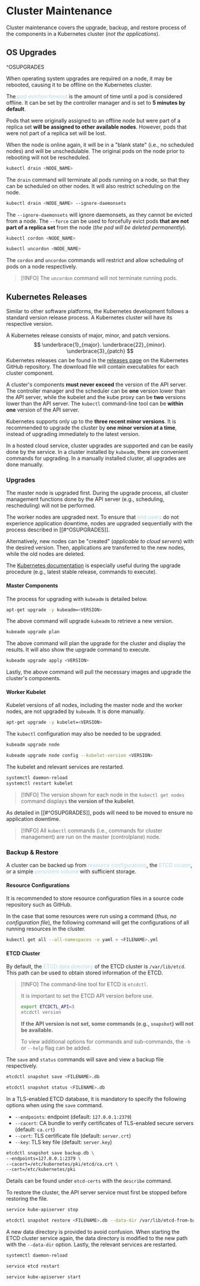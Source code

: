 # Cluster Maintenance
Cluster maintenance covers the upgrade, backup, and restore process of the components in a Kubernetes cluster (*not the applications*).

## OS Upgrades
^OSUPGRADES

When operating system upgrades are required on a node, it may be rebooted, causing it to be offline on the Kubernetes cluster.

The <span style = "color:lightblue">pod eviction timeout</span> is the amount of time until a pod is considered offline. It can be set by the controller manager and is set to **5 minutes by default**.

Pods that were originally assigned to an offline node but were part of a replica set **will be assigned to other available nodes**. However, pods that were not part of a replica set will be lost.

When the node is online again, it will be in a "blank state" (i.e., no scheduled nodes) and will be unschedulable. The original pods on the node prior to rebooting will not be rescheduled.

```bash
kubectl drain <NODE_NAME>
```

The `drain` command will terminate all pods running on a node, so that they can be scheduled on other nodes. It will also restrict scheduling on the node.

```bash
kubectl drain <NODE_NAME> --ignore-daemonsets
```

The `--ignore-daemonsets` will ignore daemonsets, as they cannot be evicted from a node. The `--force` can be used to forcefully evict pods **that are not part of a replica set** from the node (*the pod will be deleted permanently*).

```bash
kubectl cordon <NODE_NAME>
```

```bash
kubectl uncordon <NODE_NAME>
```

The `cordon` and `uncordon` commands will restrict and allow scheduling of pods on a node respectively.

> [!INFO]
> The `uncordon` command will not terminate running pods.

## Kubernetes Releases
Similar to other software platforms, the Kubernetes development follows a standard version release process. A Kubernetes cluster will have its respective version.

A Kubernetes release consists of major, minor, and patch versions.
$$
\underbrace{1}_{major}. \underbrace{22}_{minor}. \underbrace{3}_{patch}
$$
Kubernetes releases can be found in the [releases page](https://github.com/kubernetes/kubernetes/releases) on the Kubernetes GitHub repository. The download file will contain executables for each cluster component.

A cluster's components **must never exceed** the version of the API server. The controller manager and the scheduler can be **one** version lower than the API server, while the kubelet and the kube proxy can be **two** versions lower than the API server. The `kubectl` command-line tool can be **within one** version of the API server.

Kubernetes supports only up to the **three recent minor versions**. It is recommended to upgrade the cluster by **one minor version at a time**, instead of upgrading immediately to the latest version.

In a hosted cloud service, cluster upgrades are supported and can be easily done by the service. In a cluster installed by `kubeadm`, there are convenient commands for upgrading. In a manually installed cluster, all upgrades are done manually.

### Upgrades
The master node is upgraded first. During the upgrade process, all cluster management functions done by the API server (e.g., scheduling, rescheduling) will not be performed.

The worker nodes are upgraded next. To ensure that <span style = "color:lightblue">end users</span> do not experience application downtime, nodes are upgraded sequentially with the process described in [[#^OSUPGRADES]].

Alternatively, new nodes can be "created" (*applicable to cloud servers*) with the desired version. Then, applications are transferred to the new nodes, while the old nodes are deleted.

The [Kubernetes documentation](https://kubernetes.io/docs/tasks/administer-cluster/kubeadm/kubeadm-upgrade/) is especially useful during the upgrade procedure (e.g., latest stable release, commands to execute).

#### Master Components
The process for upgrading with `kubeadm` is detailed below.

```bash
apt-get upgrade -y kubeadm=<VERSION>
```

The above command will upgrade `kubeadm` to retrieve a new version.

```bash
kubeadm upgrade plan
```

The above command will plan the upgrade for the cluster and display the results. It will also show the upgrade command to execute.

```bash
kubeadm upgrade apply <VERSION>
```

Lastly, the above command will pull the necessary images and upgrade the cluster's components.

#### Worker Kubelet
Kubelet versions of all nodes, including the master node and the worker nodes, are not upgraded by `kubeadm`. It is done manually.

```bash
apt-get upgrade -y kubelet=<VERSION>
```

The `kubectl` configuration may also be needed to be upgraded.

```bash
kubeadm upgrade node
```

```bash
kubeadm upgrade node config --kubelet-version <VERSION>
```

The kubelet and relevant services are restarted.

```bash
systemctl daemon-reload
systemctl restart kubelet
```

> [!INFO]
> The version shown for each node in the `kubectl get nodes` command displays **the version of the kubelet**.

As detailed in [[#^OSUPGRADES]], pods will need to be moved to ensure no application downtime.

> [!INFO]
> All `kubectl` commands (i.e., commands for cluster management) are run on the master (controlplane) node.

### Backup & Restore
A cluster can be backed up from <span style = "color:lightblue">resource configurations</span>, the <span style = "color:lightblue">ETCD cluster</span>, or a simple <span style = "color:lightblue">persistent volume</span> with sufficient storage.

#### Resource Configurations
It is recommended to store resource configuration files in a source code repository such as GitHub.

In the case that some resources were run using a command (*thus, no configuration file*), the following command will get the configurations of all running resources in the cluster.

```bash
kubectl get all --all-namespaces -o yaml > <FILENAME>.yml
```

#### ETCD Cluster
By default, the <span style = "color:lightblue">ETCD data directory</span> of the ETCD cluster is `/var/lib/etcd`. This path can be used to obtain stored information of the ETCD.

> [!INFO]
> The command-line tool for ETCD is `etcdctl`.
> 
> It is important to set the ETCD API version before use.
> ```bash
> export ETCDCTL_API=3
> etcdctl version
> ```
> **If the API version is not set, some commands (e.g., `snapshot`) will not be available.**
> 
> To view additional options for commands and sub-commands, the `-h` or `--help` flag can be added.

The `save` and `status` commands will save and view a backup file respectively.

```bash
etcdctl snapshot save <FILENAME>.db
```

```bash
etcdctl snapshot status <FILENAME>.db
```

In a TLS-enabled ETCD database, it is mandatory to specify the following options when using the `save` command.
- `--endpoints`: endpoint (default: `127.0.0.1:2379`)
- `--cacert`: CA bundle to verify certificates of TLS-enabled secure servers (default: `ca.crt`)
- `--cert`: TLS certificate file (default: `server.crt`)
- `--key`: TLS key file (default: `server.key`)

```bash
etcdctl snapshot save backup.db \
--endpoints=127.0.0.1:2379 \
--cacert=/etc/kubernetes/pki/etcd/ca.crt \
--cert=/etc/kubernetes/pki
```

Details can be found under `etcd-certs` with the `describe` command.

To restore the cluster, the API server service must first be stopped before restoring the file.

```bash
service kube-apiserver stop
```

```bash
etcdctl snapshot restore <FILENAME>.db --data-dir /var/lib/etcd-from-backup
```

A new data directory is provided to avoid confusion. When starting the ETCD cluster service again, the data directory is modified to the new path with the `--data-dir` option. Lastly, the relevant services are restarted.

```bash
systemctl daemon-reload
```

```bash
service etcd restart
```

```bash
service kube-apiserver start
```

